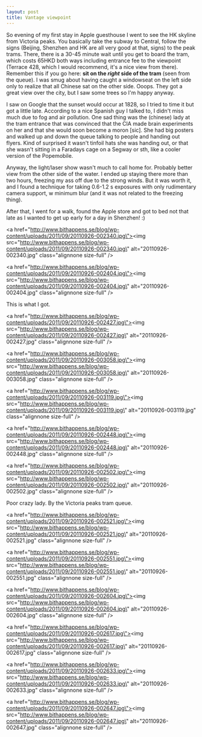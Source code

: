```yaml
---
layout: post
title: Vantage viewpoint
---
```


So evening of my first stay in Apple guesthouse I went to see the HK skyline from Victoria peaks. You basically take the subway to Central, follow the signs (Beijing, Shenzhen and HK are all very good at that, signs) to the peak trams. There, there is a 30-45 minute wait until you get to board the tram, which costs 65HKD both ways including entrance fee to the viewpoint (Terrace 428, which I would recommend, it\'s a nice view from there). Remember this if you go here: <strong>sit on the *right* side of the tram</strong> (seen from the queue). I was smug about having caught a windowseat on the left side only to realize that all Chinese sat on the other side. Ooops. They got a great view over the city, but I saw some trees so I\'m happy anyway.


I saw on Google that the sunset would occur at 1828, so I tried to time it but got a little late. According to a nice Spanish guy I talked to, I didn\'t miss much due to fog and air pollution. One sad thing was the (chinese) lady at the tram entrance that was convinced that the CIA made brain experiments on her and that she would soon become a moron [sic]. She had big posters and walked up and down the queue talking to people and handing out flyers. Kind of surprised it wasn\'t tinfoil hats she was handing out, or that she wasn\'t sitting in a Faradays cage on a Segway or sth, like a cooler version of the Popemobile. 

Anyway, the light/laser show wasn\'t much to call home for. Probably better view from the other side of the water. I ended up staying there more than two hours, freezing my ass off due to the strong winds. But it was worth it, and I found a technique for taking 0.6-1.2 s exposures with only rudimentary camera support, w minimum blur (and it was not related to the freezing thing).


After that, I went for a walk, found the Apple store and got to bed not that late as I wanted to get up early for a day in Shenzhen! :)

<a href=\"http://www.bithappens.se/blog/wp-content/uploads/2011/09/20110926-002340.jpg\"><img src=\"http://www.bithappens.se/blog/wp-content/uploads/2011/09/20110926-002340.jpg\" alt=\"20110926-002340.jpg\" class=\"alignnone size-full\" /></a>

<a href=\"http://www.bithappens.se/blog/wp-content/uploads/2011/09/20110926-002404.jpg\"><img src=\"http://www.bithappens.se/blog/wp-content/uploads/2011/09/20110926-002404.jpg\" alt=\"20110926-002404.jpg\" class=\"alignnone size-full\" /></a>

This is what I got.


<a href=\"http://www.bithappens.se/blog/wp-content/uploads/2011/09/20110926-002427.jpg\"><img src=\"http://www.bithappens.se/blog/wp-content/uploads/2011/09/20110926-002427.jpg\" alt=\"20110926-002427.jpg\" class=\"alignnone size-full\" /></a>


<a href=\"http://www.bithappens.se/blog/wp-content/uploads/2011/09/20110926-003058.jpg\"><img src=\"http://www.bithappens.se/blog/wp-content/uploads/2011/09/20110926-003058.jpg\" alt=\"20110926-003058.jpg\" class=\"alignnone size-full\" /></a>

<a href=\"http://www.bithappens.se/blog/wp-content/uploads/2011/09/20110926-003119.jpg\"><img src=\"http://www.bithappens.se/blog/wp-content/uploads/2011/09/20110926-003119.jpg\" alt=\"20110926-003119.jpg\" class=\"alignnone size-full\" /></a>



<a href=\"http://www.bithappens.se/blog/wp-content/uploads/2011/09/20110926-002448.jpg\"><img src=\"http://www.bithappens.se/blog/wp-content/uploads/2011/09/20110926-002448.jpg\" alt=\"20110926-002448.jpg\" class=\"alignnone size-full\" /></a>

<a href=\"http://www.bithappens.se/blog/wp-content/uploads/2011/09/20110926-002502.jpg\"><img src=\"http://www.bithappens.se/blog/wp-content/uploads/2011/09/20110926-002502.jpg\" alt=\"20110926-002502.jpg\" class=\"alignnone size-full\" /></a>



Poor crazy lady. By the Victoria peaks tram queue.


<a href=\"http://www.bithappens.se/blog/wp-content/uploads/2011/09/20110926-002521.jpg\"><img src=\"http://www.bithappens.se/blog/wp-content/uploads/2011/09/20110926-002521.jpg\" alt=\"20110926-002521.jpg\" class=\"alignnone size-full\" /></a>




<a href=\"http://www.bithappens.se/blog/wp-content/uploads/2011/09/20110926-002551.jpg\"><img src=\"http://www.bithappens.se/blog/wp-content/uploads/2011/09/20110926-002551.jpg\" alt=\"20110926-002551.jpg\" class=\"alignnone size-full\" /></a>

<a href=\"http://www.bithappens.se/blog/wp-content/uploads/2011/09/20110926-002604.jpg\"><img src=\"http://www.bithappens.se/blog/wp-content/uploads/2011/09/20110926-002604.jpg\" alt=\"20110926-002604.jpg\" class=\"alignnone size-full\" /></a>

<a href=\"http://www.bithappens.se/blog/wp-content/uploads/2011/09/20110926-002617.jpg\"><img src=\"http://www.bithappens.se/blog/wp-content/uploads/2011/09/20110926-002617.jpg\" alt=\"20110926-002617.jpg\" class=\"alignnone size-full\" /></a>

<a href=\"http://www.bithappens.se/blog/wp-content/uploads/2011/09/20110926-002633.jpg\"><img src=\"http://www.bithappens.se/blog/wp-content/uploads/2011/09/20110926-002633.jpg\" alt=\"20110926-002633.jpg\" class=\"alignnone size-full\" /></a>

<a href=\"http://www.bithappens.se/blog/wp-content/uploads/2011/09/20110926-002647.jpg\"><img src=\"http://www.bithappens.se/blog/wp-content/uploads/2011/09/20110926-002647.jpg\" alt=\"20110926-002647.jpg\" class=\"alignnone size-full\" /></a>

